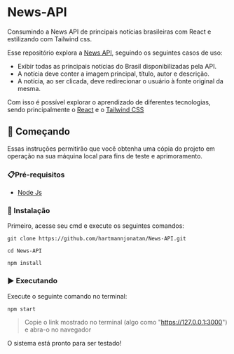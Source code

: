# News-API
Consumindo a News API de principais notícias brasileiras com React e estilizando com Tailwind css.

Esse repositório explora a [News API](newsapi.org), seguindo os seguintes casos de uso:
- Exibir todas as principais notícias do Brasil disponibilizadas pela API.
- A notícia deve conter a imagem principal, título, autor e descrição.
- A notícia, ao ser clicada, deve redirecionar o usuário à fonte original da mesma.

Com isso é possível explorar o aprendizado de diferentes tecnologias, sendo principalmente o [React](https://pt-br.reactjs.org/) e o [Tailwind CSS](https://tailwindcss.com/)

## :rocket: Começando
Essas instruções permitirão que você obtenha uma cópia do projeto em operação na sua máquina local para fins de teste e aprimoramento.

### 📋Pré-requisitos
- [Node Js](nodejs.org)

### :wrench: Instalação

Primeiro, acesse seu cmd e execute os seguintes comandos:
```
git clone https://github.com/hartmannjonatan/News-API.git
```

```
cd News-API
```

```
npm install
```

### :arrow_forward: Executando
Execute o seguinte comando no terminal:
```
npm start
```
> Copie o link mostrado no terminal (algo como "https://127.0.0.1:3000") e abra-o no navegador

O sistema está pronto para ser testado!

